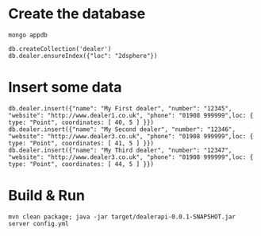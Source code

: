 
Create the database
===================

```
mongo appdb

db.createCollection('dealer')
db.dealer.ensureIndex({"loc": "2dsphere"})
```


Insert some data
================

 ```
db.dealer.insert({"name": "My First dealer", "number": "12345", "website": "http://www.dealer1.co.uk", "phone": "01908 999999",loc: { type: "Point", coordinates: [ 40, 5 ] }})
db.dealer.insert({"name": "My Second dealer", "number": "12346", "website": "http://www.dealer3.co.uk", "phone": "01908 999999",loc: { type: "Point", coordinates: [ 41, 5 ] }})
db.dealer.insert({"name": "My Third dealer", "number": "12347", "website": "http://www.dealer3.co.uk", "phone": "01908 999999",loc: { type: "Point", coordinates: [ 44, 5 ] }})
```


Build & Run
===========

```mvn clean package; java -jar target/dealerapi-0.0.1-SNAPSHOT.jar server config.yml``` 
